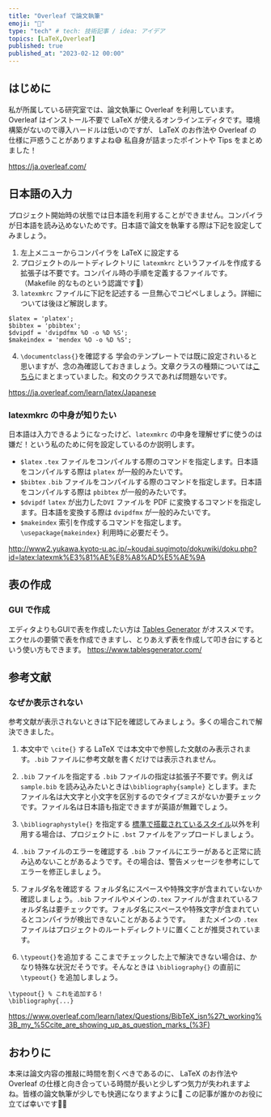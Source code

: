 ```yaml
---
title: "Overleaf で論文執筆"
emoji: "🌿"
type: "tech" # tech: 技術記事 / idea: アイデア
topics: [LaTeX,Overleaf]
published: true
published_at: "2023-02-12 00:00"
---
```

## はじめに
私が所属している研究室では、論文執筆に Overleaf を利用しています。Overleaf はインストール不要で LaTeX が使えるオンラインエディタです。環境構築がないので導入ハードルは低いのですが、 LaTeX のお作法や Overleaf の仕様に戸惑うことがありますよね😅
私自身が詰まったポイントや Tips をまとめました！

https://ja.overleaf.com/

## 日本語の入力
プロジェクト開始時の状態では日本語を利用することができません。コンパイラが日本語を読み込めないためです。日本語で論文を執筆する際は下記を設定してみましょう。
1. 左上メニューからコンパイラを LaTeX に設定する
2. プロジェクトのルートディレクトリに `latexmkrc` というファイルを作成する
拡張子は不要です。コンパイル時の手順を定義するファイルです。（Makefile 的なものという認識です🤔）
3. `latexmkrc` ファイルに下記を記述する
一旦無心でコピペしましょう。詳細については後ほど解説します。
```
$latex = 'platex';
$bibtex = 'pbibtex';
$dvipdf = 'dvipdfmx %O -o %D %S';
$makeindex = 'mendex %O -o %D %S';
```
4. `\documentclass{}`を確認する
学会のテンプレートでは既に設定されいると思いますが、念の為確認しておきましょう。文章クラスの種類については[こちら](https://medemanabu.net/latex/documentclass/)にまとまっていました。和文のクラスであれば問題ないです。

https://ja.overleaf.com/learn/latex/Japanese

### latexmkrc の中身が知りたい
日本語は入力できるようになったけど、`latexmkrc` の中身を理解せずに使うのは嫌だ！という私のために何を設定しているのか説明します。
- `$latex`
`.tex` ファイルをコンパイルする際のコマンドを指定します。日本語をコンパイルする際は `platex` が一般的みたいです。
- `$bibtex`
`.bib` ファイルをコンパイルする際のコマンドを指定します。日本語をコンパイルする際は `pbibtex` が一般的みたいです。
- `$dvipdf`
`latex` が出力した`DVI` ファイルを PDF に変換するコマンドを指定します。日本語を変換する際は `dvipdfmx` が一般的みたいです。
- `$makeindex`
索引を作成するコマンドを指定します。 `\usepackage{makeindex}` 利用時に必要だそう。
<!-- TODO: オプションについて調べてまとめる `%O`とか`%D`とか`%S -->

http://www2.yukawa.kyoto-u.ac.jp/~koudai.sugimoto/dokuwiki/doku.php?id=latex:latexmk%E3%81%AE%E8%A8%AD%E5%AE%9A

## 表の作成
### GUI で作成
エディタよりもGUIで表を作成したい方は [Tables Generator](https://www.tablesgenerator.com/) がオススメです。エクセルの要領で表を作成できますし、とりあえず表を作成して叩き台にするという使い方もできます。
https://www.tablesgenerator.com/

## 参考文献
### なぜか表示されない
参考文献が表示されないときは下記を確認してみましょう。多くの場合これで解決できました。
1. 本文中で `\cite{}` する
LaTeX では本文中で参照した文献のみ表示されます。`.bib` ファイルに参考文献を書くだけでは表示されません。

2. `.bib` ファイルを指定する
`.bib` ファイルの指定は拡張子不要です。例えば `sample.bib` を読み込みたいときは`\bibliography{sample}` とします。またファイル名は大文字と小文字を区別するのでタイプミスがないか要チェックです。ファイル名は日本語も指定できますが英語が無難でしょう。

3. `\bibliographystyle{}` を指定する
[標準で搭載されているスタイル](https://www.overleaf.com/learn/latex/Questions/Which_BibTeX_Styles_are_Available_on_Overleaf%3F)以外を利用する場合は、プロジェクトに `.bst` ファイルをアップロードしましょう。

4. `.bib` ファイルのエラーを確認する
`.bib` ファイルにエラーがあると正常に読み込めないことがあるようです。その場合は、警告メッセージを参考にしてエラーを修正しましょう。

5. フォルダ名を確認する
フォルダ名にスペースや特殊文字が含まれていないか確認しましょう。`.bib` ファイルやメインの`.tex` ファイルが含まれているフォルダ名は要チェックです。フォルダ名にスペースや特殊文字が含まれているとコンパイラが検出できないことがあるようです。
　またメインの `.tex` ファイルはプロジェクトのルートディレクトリに置くことが推奨されています。

6. `\typeout{}`を追加する
ここまでチェックした上で解決できない場合は、かなり特殊な状況だそうです。そんなときは `\bibliography{}` の直前に `\typeout{}` を追加しましょう。
```
\typeout{} % これを追加する！
\bibliography{...}
```

https://www.overleaf.com/learn/latex/Questions/BibTeX_isn%27t_working%3B_my_%5Ccite_are_showing_up_as_question_marks_(%3F)

## おわりに
本来は論文内容の推敲に時間を割くべきであるのに、 LaTeX のお作法や Overleaf の仕様と向き合っている時間が長いと少しずつ気力が失われますよね。皆様の論文執筆が少しでも快適になりますように🤞
この記事が誰かのお役に立てば幸いです🙇‍♂️